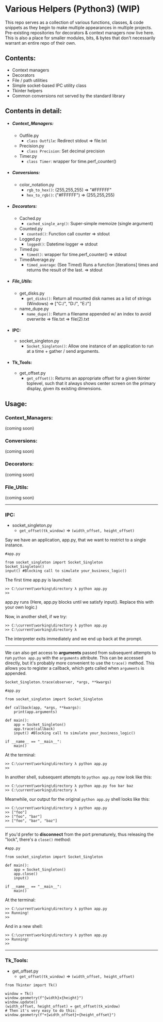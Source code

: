 # Various Helpers (Python3) (WIP)

This repo serves as a collection of various functions, classes, & code snippets as they begin to make multiple appearances in multiple projects. Pre-existing repositories for decorators & context managers now live here. This is also a place for smaller modules, bits, & bytes that don't necessarily warrant an entire repo of their own. 

## Contents:
- Context managers
- Decorators
- File / path utilities
- Simple socket-based IPC utility class
- Tkinter helpers
- Common conversions not served by the standard library

## Contents in detail:
- ##### Context_Managers:
	- Outfile.py
		- `class Outfile`: Redirect stdout => file.txt
	- Precision.py
		- `class Precision`: Set decimal precision
	- Timer.py
		- `class Timer`: wrapper for time.perf_counter()
- ##### Conversions:
	- color_notation.py
		- `rgb_to_hex()`: (255,255,255) => "#FFFFFF"
		- `hex_to_rgb()`: ("#FFFFFF") => (255,255,255)
- ##### Decorators:
	- Cached.py
		- `cached_single_arg()`: Super-simple memoize (single argument)
	- Counted.py
		- `counted()`: Function call counter => stdout
	- Logged.py
		- `logged()`: Datetime logger => stdout
	- Timed.pu
		- `timed()`: wrapper for time.perf_counter() => stdout
	- TimedAverage.py
		- `timed_average`: (See Timed) Runs a function [iterations] times and returns the result of the last. => stdout
- ##### File_Utils:
	- get_disks.py
		- `get_disks()`: Return all mounted disk names as a list of strings (Windows) => ["C:/", "D:/", "E:/"]
	- name_dupe.py
		- `name_dupe()`: Return a filename appended w/ an index to avoid overwrite => file.txt => file(2).txt
- #### IPC:
	- socket_singleton.py
		- `Socket_Singleton()`: Allow one instance of an application to run at a time + gather / send arguments.
- #### Tk_Tools:
	- get_offset.py
		- `get_offset()`: Returns an appropriate offset for a given tkinter toplevel, such that it always shows center screen on the primary display, given its existing dimensions.

## Usage:
### Context_Managers:
(coming soon)
### Conversions:
(coming soon)
### Decorators:
(coming soon)
### File_Utils:
(coming soon)

---

### IPC:
- socket_singleton.py
	- `get_offset(tk_window)` => `(width_offset, height_offset)`

Say we have an application, app.py, that we want to restrict to a single instance.
```
#app.py

from socket_singleton import Socket_Singleton
Socket_Singleton()
input() #Blocking call to simulate your_business_logic() 
```
The first time app.py is launched:
```
>> C:\current\working\directory λ python app.py
>> 
```
app.py runs (Here, app.py blocks until we satisfy input(). Replace this with your own logic.)

Now, in another shell, if we try:
```
>> C:\current\working\directory λ python app.py
>> C:\current\working\directory λ
```
The interpreter exits immediately and we end up back at the prompt.

---
We can also get access to **arguments** passed from subsequent attempts to run `python app.py` with the `arguments` attribute.
This can be accessed directly, but it's probably more convenient to use the `trace()` method. This allows you to register a callback, which gets called when `arguments` is appended.

`Socket_Singleton.trace(observer, *args, **kwargs)`

```
#app.py

from socket_singleton import Socket_Singleton

def callback(app, *args, **kwargs):
    print(app.arguments)

def main():
    app = Socket_Singleton()
    app.trace(callback)
    input() #Blocking call to simulate your_business_logic() 

if __name__ == "__main__":
    main()
```
At the terminal:
```
>> C:\current\working\directory λ python app.py
>> 
```

In another shell, subsequent attempts to `python app.py` now look like this:
```
>> C:\current\working\directory λ python app.py foo bar baz
>> C:\current\working\directory λ
```
Meanwhile, our output for the original `python app.py` shell looks like this:
```
>> C:\current\working\directory λ python app.py
>> ["foo"]
>> ["foo", "bar"]
>> ["foo", "bar", "baz"]
```

---
If you'd prefer to **disconnect** from the port prematurely, thus releasing the "lock", there's a `close()` method:

```
#app.py

from socket_singleton import Socket_Singleton

def main():
    app = Socket_Singleton()
    app.close()
    input()

if __name__ == "__main__":
    main()
```
At the terminal:
```
>> C:\current\working\directory λ python app.py
>> Running!
>> 
```
And in a new shell:
```
>> C:\current\working\directory λ python app.py
>> Running!
>> 
```

---

### Tk_Tools:
- get_offset.py
	- `get_offset(tk_window)` => `(width_offset, height_offset)`
```
from Tkinter import Tk()

window = Tk()
window.geometry(f"{width}x{height}")
window.update()
(width_offset, height_offset) = get_offset(tk_window)
# Then it's very easy to do this:
window.geometry(f"+{width_offset}+{height_offset}")
```